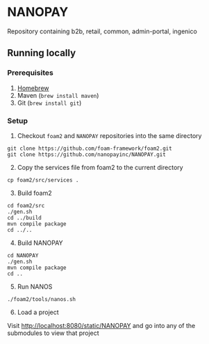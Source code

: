 # NANOPAY
Repository containing b2b, retail, common, admin-portal, ingenico

## Running locally

### Prerequisites
1. [Homebrew](https://brew.sh)
2. Maven (`brew install maven`)
3. Git (`brew install git`)

### Setup
1. Checkout `foam2` and `NANOPAY` repositories into the same directory

```
git clone https://github.com/foam-framework/foam2.git
git clone https://github.com/nanopayinc/NANOPAY.git
```

2. Copy the services file from foam2 to the current directory

`cp foam2/src/services .`

3. Build foam2

```
cd foam2/src
./gen.sh
cd ../build
mvn compile package
cd ../..
```

4. Build NANOPAY

```
cd NANOPAY
./gen.sh
mvn compile package
cd ..
```

5. Run NANOS

```
./foam2/tools/nanos.sh
```

6. Load a project

Visit [http://localhost:8080/static/NANOPAY]() and go into any of the submodules to view that project